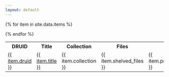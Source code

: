 ```yaml
---
layout: default
---
```


<table>

<tr>
  <th class="druid">DRUID</th>
  <th class="title">Title</th>
  <th class="collection">Collection</th>
  <th class="files">Files</th>
  <th class="size">Size</th>
</tr>

{% for item in site.data.items %}
<tr class="item">
  <td class="druid"><a href="https://purl.stanford.edu/{{ item.druid }}">{{ item.druid }}</a></td>
  <td class="title"><a href="{{ site.baseurl }}/items/{{ item.druid }}/">{{ item.title }}</a></td>
  <td class="collection">{{ item.collection }}</td>
  <td class="files">{{ item.shelved_files }}</td>
  <td class="size">{{ item.preservation_size }}</td>
</tr>
{% endfor %}

</table>
